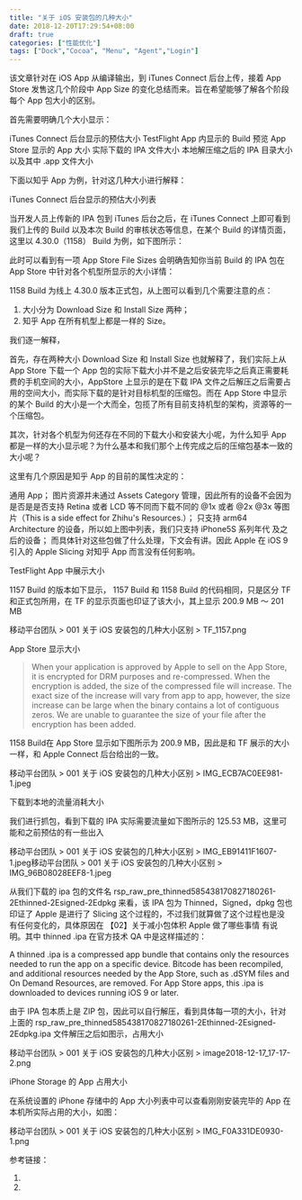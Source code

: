 ```yaml
---
title: "关于 iOS 安装包的几种大小"
date: 2018-12-20T17:29:54+08:00
draft: true
categories: ["性能优化"]
tags: ["Dock","Cocoa", "Menu", "Agent","Login"]
---
```


该文章针对在 iOS App 从编译输出，到 iTunes Connect 后台上传，接着 App Store 发售这几个阶段中 App Size 的变化总结而来。旨在希望能够了解各个阶段每个 App 包大小的区别。

<!-- more -->


首先需要明确几个大小显示：

iTunes Connect 后台显示的预估大小
TestFlight App 内显示的 Build 预览
App Store 显示的 App 大小
实际下载的 IPA 文件大小
本地解压缩之后的 IPA 目录大小以及其中 .app 文件大小


下面以知乎 App 为例，针对这几种大小进行解释：



iTunes Connect 后台显示的预估大小列表

当开发人员上传新的 IPA 包到 iTunes 后台之后，在 iTunes Connect 上即可看到我们上传的 Build 以及本次 Build 的审核状态等信息，在某个 Build 的详情页面，这里以 4.30.0（1158） Build 为例，如下图所示：





此时可以看到有一项 App Store File Sizes 会明确告知你当前 Build 的 IPA 包在 App Store 中针对各个机型所显示的大小详情：



1158 Build 为线上 4.30.0 版本正式包，从上图可以看到几个需要注意的点：

1. 大小分为 Download Size 和 Install Size 两种；
2. 知乎 App 在所有机型上都是一样的 Size。



我们逐一解释，



首先，存在两种大小 Download Size 和 Install Size 也就解释了，我们实际上从 App Store 下载一个 App 包的实际下载大小并不是之后安装完毕之后真正需要耗费的手机空间的大小，AppStore 上显示的是在下载 IPA 文件之后解压之后需要占用的空间大小，而实际下载的是针对目标机型的压缩包。而在 App Store 中显示的某个 Build 的大小是一个大而全，包揽了所有目前支持机型的架构，资源等的一个压缩包。

其次，针对各个机型为何还存在不同的下载大小和安装大小呢，为什么知乎 App 都是一样的大小显示呢？为什么基本和我们那个上传完成之后的压缩包基本一致的大小呢？



这里有几个原因是知乎 App 的目前的属性决定的：

通用 App；
图片资源并未通过 Assets Category 管理，因此所有的设备不会因为是否是是否支持 Retina 或者 LCD 等不同而下载不同的 @1x 或者 @2x @3x 等图片（This is a side effect for Zhihu's Resources.）；
只支持 arm64 Architecture 的设备，所以如上图中列表，我们只支持 iPhone5S 系列年代 及之后的设备；
而具体针对这些包做了什么处理，下文会有讲。因此 Apple 在 iOS 9 引入的 Apple Slicing 对知乎 App 而言没有任何影响。



TestFlight App 中展示大小


1157 Build 的版本如下显示， 1157 Build 和 1158 Build 的代码相同，只是区分 TF 和正式包所用，在 TF 的显示页面也印证了该大小，其上显示 200.9 MB ～ 201 MB

移动平台团队 > 001 关于 iOS 安装包的几种大小区别 > TF_1157.png



App Store 显示大小


> When your application is approved by Apple to sell on the App Store, it is encrypted for DRM purposes and re-compressed. When the encryption is added, the size of the compressed file will increase. The exact size of the increase will vary from app to app, however, the size increase can be large when the binary contains a lot of contiguous zeros. We are unable to guarantee the size of your file after the encryption has been added.



1158 Build在 App Store 显示如下图所示为 200.9 MB，因此是和 TF 展示的大小一样，和 Apple Connect 后台给出的一致。

移动平台团队 > 001 关于 iOS 安装包的几种大小区别 > IMG_ECB7AC0EE981-1.jpeg

下载到本地的流量消耗大小


我们进行抓包，看到下载的 IPA 实际需要流量如下图所示的 125.53 MB，这里可能和之前预估的有一些出入

移动平台团队 > 001 关于 iOS 安装包的几种大小区别 > IMG_EB91411F1607-1.jpeg移动平台团队 > 001 关于 iOS 安装包的几种大小区别 > IMG_96B08028EEF8-1.jpeg





从我们下载的 ipa 包的文件名 rsp_raw_pre_thinned585438170827180261-2Ethinned-2Esigned-2Edpkg  来看，该 IPA 包为 Thinned，Signed，dpkg 包也印证了 Apple 是进行了 Slicing 这个过程的，不过我们就算做了这个过程也是没有任何变化的，具体原因在 【02】关于减小包体积 Apple 做了哪些事情 有说明。其中 thinned .ipa 在官方技术 QA 中是这样描述的：

A thinned .ipa is a compressed app bundle that contains only the resources needed to run the app on a specific device. Bitcode has been recompiled, and additional resources needed by the App Store, such as .dSYM files and On Demand Resources, are removed. For App Store apps, this .ipa is downloaded to devices running iOS 9 or later.



由于 IPA 包本质上是 ZIP 包，因此可以自行解压，看到具体每一项的大小，针对上面的  rsp_raw_pre_thinned585438170827180261-2Ethinned-2Esigned-2Edpkg.ipa 文件解压之后如图示，占用大小

移动平台团队 > 001 关于 iOS 安装包的几种大小区别 > image2018-12-17_17-17-2.png



iPhone Storage 的 App 占用大小


在系统设置的 iPhone 存储中的 App 大小列表中可以查看刚刚安装完毕的 App 在本机所实际占用的大小，如图：



移动平台团队 > 001 关于 iOS 安装包的几种大小区别 > IMG_F0A331DE0930-1.png



参考链接：


1. [](https://help.apple.com/xcode/mac/current/#/devbbdc5ce4f)
2. [](https://developer.apple.com/library/archive/documentation/FileManagement/Conceptual/On_Demand_Resources_Guide/index.html#//apple_ref/doc/uid/TP40015083-CH2-SW1)